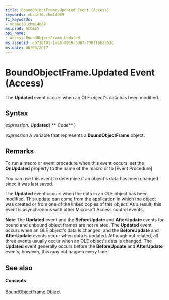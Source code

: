 ```yaml
---
title: BoundObjectFrame.Updated Event (Access)
keywords: vbaac10.chm14089
f1_keywords:
- vbaac10.chm14089
ms.prod: ACCESS
api_name:
- Access.BoundObjectFrame.Updated
ms.assetid: eb730f01-1a68-8016-5d87-738ff6b2553c
ms.date: 06/08/2017
---
```



# BoundObjectFrame.Updated Event (Access)

The  **Updated** event occurs when an OLE object's data has been modified.


## Syntax

 _expression_. **Updated**( ** _Code_** )

 _expression_ A variable that represents a **BoundObjectFrame** object.


## Remarks

To run a macro or event procedure when this event occurs, set the  **OnUpdated** property to the name of the macro or to [Event Procedure].

You can use this event to determine if an object's data has been changed since it was last saved.

The  **Updated** event occurs when the data in an OLE object has been modified. This update can come from the application in which the object was created or from one of the linked copies of this object. As a result, this event is asynchronous with other Microsoft Access control events.


 **Note**  The  **Updated** event and the **BeforeUpdate** and **AfterUpdate** events for bound and unbound object frames are not related. The **Updated** event occurs when an OLE object's data is changed, and the **BeforeUpdate** and **AfterUpdate** events occur when data is updated. Although not related, all three events usually occur when an OLE object's data is changed. The **Updated** event generally occurs before the **BeforeUpdate** and **AfterUpdate** events; however, this may not happen every time.


## See also


#### Concepts


[BoundObjectFrame Object](boundobjectframe-object-access.md)

